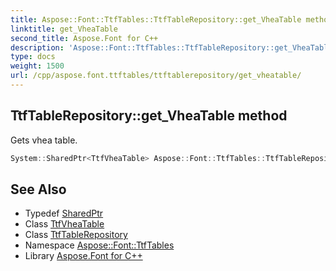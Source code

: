 ```yaml
---
title: Aspose::Font::TtfTables::TtfTableRepository::get_VheaTable method
linktitle: get_VheaTable
second_title: Aspose.Font for C++
description: 'Aspose::Font::TtfTables::TtfTableRepository::get_VheaTable method. Gets vhea table in C++.'
type: docs
weight: 1500
url: /cpp/aspose.font.ttftables/ttftablerepository/get_vheatable/
---
```

## TtfTableRepository::get_VheaTable method


Gets vhea table.

```cpp
System::SharedPtr<TtfVheaTable> Aspose::Font::TtfTables::TtfTableRepository::get_VheaTable() const
```

## See Also

* Typedef [SharedPtr](../../../system/sharedptr/)
* Class [TtfVheaTable](../../ttfvheatable/)
* Class [TtfTableRepository](../)
* Namespace [Aspose::Font::TtfTables](../../)
* Library [Aspose.Font for C++](../../../)
